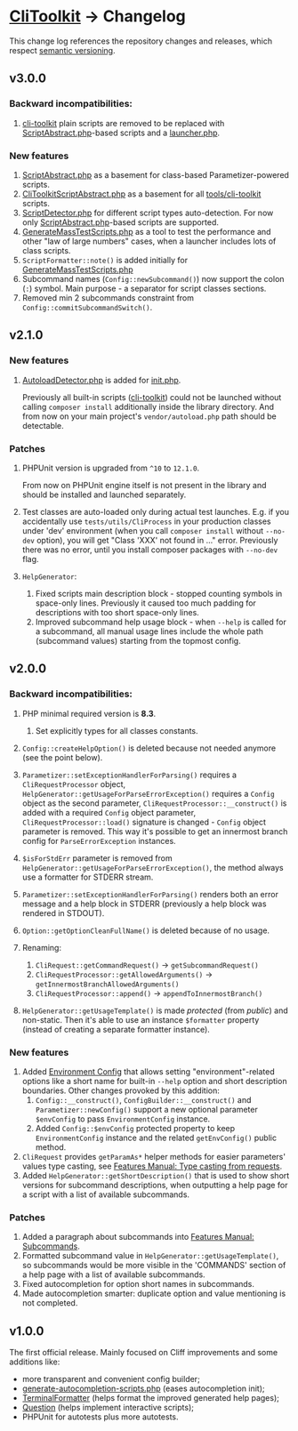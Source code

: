 # [CliToolkit](../README.md) -> Changelog

This change log references the repository changes and releases, which respect [semantic versioning](https://semver.org).

## v3.0.0

### Backward incompatibilities:

1. [cli-toolkit](../tools/cli-toolkit) plain scripts are removed to be replaced with
   [ScriptAbstract.php](../src/Parametizer/Script/ScriptAbstract.php)-based scripts
   and a [launcher.php](../tools/cli-toolkit/launcher.php).

### New features

1. [ScriptAbstract.php](../src/Parametizer/Script/ScriptAbstract.php) as a basement for
   class-based Parametizer-powered scripts.
1. [CliToolkitScriptAbstract.php](../tools/cli-toolkit/Scripts/CliToolkitScriptAbstract.php) as a basement for all
   [tools/cli-toolkit](../tools/cli-toolkit) scripts.
1. [ScriptDetector.php](../src/Parametizer/Script/ScriptDetector.php) for different script types auto-detection.
   For now only [ScriptAbstract.php](../src/Parametizer/Script/ScriptAbstract.php)-based scripts are supported.
1. [GenerateMassTestScripts.php](../tools/cli-toolkit/Scripts/Internal/GenerateMassTestScripts.php) as a tool
   to test the performance and other "law of large numbers" cases, when a launcher includes lots of class scripts.
1. `ScriptFormatter::note()` is added initially for
   [GenerateMassTestScripts.php](../tools/cli-toolkit/Scripts/Internal/GenerateMassTestScripts.php)
1. Subcommand names (`Config::newSubcommand()`) now support the colon (`:`) symbol.
   Main purpose - a separator for script classes sections.
1. Removed min 2 subcommands constraint from `Config::commitSubcommandSwitch()`.

## v2.1.0

### New features

1. [AutoloadDetector.php](../tools/cli-toolkit/Classes/AutoloadDetector.php) is added for
   [init.php](../tools/cli-toolkit/init.php).

   Previously all built-in scripts ([cli-toolkit](../tools/cli-toolkit)) could not be launched without calling
   `composer install` additionally inside the library directory.
   And from now on your main project's `vendor/autoload.php` path should be detectable.

### Patches

1. PHPUnit version is upgraded from `^10` to `12.1.0`.

   From now on PHPUnit engine itself is not present in the library and should be installed and launched separately.
1. Test classes are auto-loaded only during actual test launches. E.g. if you accidentally use `tests/utils/CliProcess`
   in your production classes under 'dev' environment (when you call `composer install` without `--no-dev` option),
   you will get "Class 'XXX' not found in ..." error.
   Previously there was no error, until you install composer packages with `--no-dev` flag.
1. `HelpGenerator`:
    1. Fixed scripts main description block - stopped counting symbols in space-only lines.
       Previously it caused too much padding for descriptions with too short space-only lines.
    1. Improved subcommand help usage block - when `--help` is called for a subcommand, all manual usage lines
       include the whole path (subcommand values) starting from the topmost config.

## v2.0.0

### Backward incompatibilities:

1. PHP minimal required version is **8.3**.
    1. Set explicitly types for all classes constants.
1. `Config::createHelpOption()` is deleted because not needed anymore (see the point below).
1. `Parametizer::setExceptionHandlerForParsing()` requires a `CliRequestProcessor` object,
   `HelpGenerator::getUsageForParseErrorException()` requires a `Config` object as the second parameter,
   `CliRequestProcessor::__construct()` is added with a required `Config` object parameter,
   `CliRequestProcessor::load()` signature is changed - `Config` object parameter is removed.
   This way it's possible to get an innermost branch config for `ParseErrorException` instances.
1. `$isForStdErr` parameter is removed from `HelpGenerator::getUsageForParseErrorException()`, the method always use
   a formatter for STDERR stream.
1. `Parametizer::setExceptionHandlerForParsing()` renders both an error message and a help block in STDERR (previously
   a help block was rendered in STDOUT).
1. `Option::getOptionCleanFullName()` is deleted because of no usage.
   
1. Renaming:
    1. `CliRequest::getCommandRequest()` -> `getSubcommandRequest()`
    1. `CliRequestProcessor::getAllowedArguments()` -> `getInnermostBranchAllowedArguments()`
    1. `CliRequestProcessor::append()` -> `appendToInnermostBranch()`
1. `HelpGenerator::getUsageTemplate()` is made _protected_ (from _public_) and non-static. Then it's able to use
an instance `$formatter` property (instead of creating a separate formatter instance).

### New features

1. Added [Environment Config](features-manual.md#environment-config) that allows setting "environment"-related
   options like a short name for built-in `--help` option and short description boundaries.
   Other changes provoked by this addition:
    1. `Config::__construct()`, `ConfigBuilder::__construct()` and `Parametizer::newConfig()` support
       a new optional parameter `$envConfig` to pass `EnvironmentConfig` instance.
    1. Added `Config::$envConfig` protected property to keep `EnvironmentConfig` instance
       and the related `getEnvConfig()` public method.
1. `CliRequest` provides `getParamAs*` helper methods for easier parameters' values type casting,
   see [Features Manual: Type casting from requests](features-manual.md#type-casting-from-requests).
1. Added `HelpGenerator::getShortDescription()` that is used to show short versions for subcommand descriptions,
when outputting a help page for a script with a list of available subcommands.

### Patches

1. Added a paragraph about subcommands into [Features Manual: Subcommands](features-manual.md#subcommands).
1. Formatted subcommand value in `HelpGenerator::getUsageTemplate()`, so subcommands would be more visible in the
'COMMANDS' section of a help page with a list of available subcommands.
1. Fixed autocompletion for option short names in subcommands.
1. Made autocompletion smarter: duplicate option and value mentioning is not completed.

## v1.0.0

The first official release. Mainly focused on Cliff improvements and some additions like:
- more transparent and convenient config builder;
- [generate-autocompletion-scripts.php](../tools/cli-toolkit/generate-autocompletion-scripts.php)
  (eases autocompletion init);
- [TerminalFormatter](../src/TerminalFormatter.php) (helps format the improved generated help pages);
- [Question](../src/Question/Question.php) (helps implement interactive scripts);
- PHPUnit for autotests plus more autotests.
